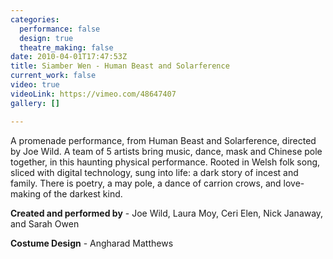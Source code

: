 ```yaml
---
categories:
  performance: false
  design: true
  theatre_making: false
date: 2010-04-01T17:47:53Z
title: Siamber Wen - Human Beast and Solarference
current_work: false
video: true
videoLink: https://vimeo.com/48647407
gallery: []

---
```

A promenade performance, from Human Beast and Solarference, directed by Joe Wild. A team of 5 artists bring music, dance, mask and Chinese pole together, in this haunting physical performance. Rooted in Welsh folk song, sliced with digital technology, sung into life: a dark story of incest and family. There is poetry, a may pole, a dance of carrion crows, and love-making of the darkest kind.

**Created and performed by** - Joe Wild, Laura Moy, Ceri Elen, Nick Janaway, and Sarah Owen

**Costume Design** - Angharad Matthews